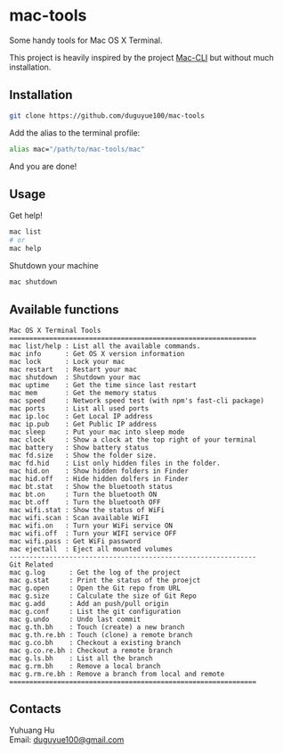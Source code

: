 # mac-tools

Some handy tools for Mac OS X Terminal.

This project is heavily inspired by the project [Mac-CLI](https://github.com/guarinogabriel/Mac-CLI)
but without much installation.

## Installation

```bash
git clone https://github.com/duguyue100/mac-tools
```

Add the alias to the terminal profile:

```bash
alias mac="/path/to/mac-tools/mac"
```

And you are done!

## Usage

Get help!

```bash
mac list
# or
mac help
```

Shutdown your machine
```bash
mac shutdown
```

## Available functions

```
Mac OS X Terminal Tools
==============================================================
mac list/help : List all the available commands.
mac info      : Get OS X version information
mac lock      : Lock your mac
mac restart   : Restart your mac
mac shutdown  : Shutdown your mac
mac uptime    : Get the time since last restart
mac mem       : Get the memory status
mac speed     : Network speed test (with npm's fast-cli package)
mac ports     : List all used ports
mac ip.loc    : Get Local IP address
mac ip.pub    : Get Public IP address
mac sleep     : Put your mac into sleep mode
mac clock     : Show a clock at the top right of your terminal
mac battery   : Show battery status
mac fd.size   : Show the folder size.
mac fd.hid    : List only hidden files in the folder.
mac hid.on    : Show hidden folders in Finder
mac hid.off   : Hide hidden dolfers in Finder
mac bt.stat   : Show the bluetooth status
mac bt.on     : Turn the bluetooth ON
mac bt.off    : Turn the bluetooth OFF
mac wifi.stat : Show the status of WiFi
mac wifi.scan : Scan available WiFI
mac wifi.on   : Turn your WiFi service ON
mac wifi.off  : Turn your WIFI service OFF
mac wifi.pass : Get WiFi password
mac ejectall  : Eject all mounted volumes
--------------------------------------------------------------
Git Related
mac g.log      : Get the log of the project
mac g.stat     : Print the status of the proejct
mac g.open     : Open the Git repo from URL
mac g.size     : Calculate the size of Git Repo
mac g.add      : Add an push/pull origin
mac g.conf     : List the git configuration
mac g.undo     : Undo last commit
mac g.th.bh    : Touch (create) a new branch
mac g.th.re.bh : Touch (clone) a remote branch
mac g.co.bh    : Checkout a existing branch
mac g.co.re.bh : Checkout a remote branch
mac g.ls.bh    : List all the branch
mac g.rm.bh    : Remove a local branch
mac g.rm.re.bh : Remove a branch from local and remote
==============================================================
```

## Contacts

Yuhuang Hu  
Email: duguyue100@gmail.com
